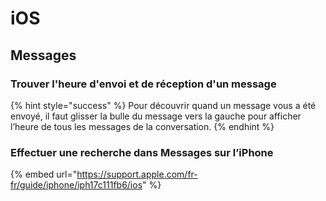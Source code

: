 # iOS

## Messages

### Trouver l'heure d'envoi et de réception d'un message

{% hint style="success" %}
Pour découvrir quand un message vous a été envoyé, il faut glisser la bulle du message vers la gauche pour afficher l’heure de tous les messages de la conversation.
{% endhint %}

### Effectuer une recherche dans Messages sur l’iPhone

{% embed url="https://support.apple.com/fr-fr/guide/iphone/iph17c111fb6/ios" %}
